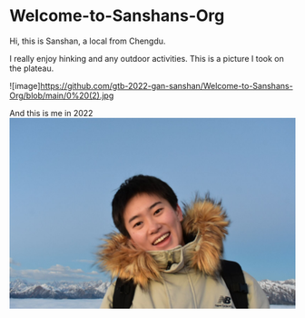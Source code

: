 # Welcome-to-Sanshans-Org

Hi, this is Sanshan, a local from Chengdu.

I really enjoy hinking and any outdoor activities. This is a picture I took on the plateau.

![image]https://github.com/gtb-2022-gan-sanshan/Welcome-to-Sanshans-Org/blob/main/0%20(2).jpg

And this is me in 2022
![Image text](https://github.com/gtb-2022-gan-sanshan/Welcome-to-Sanshans-Org/blob/main/0%20(1).jpg)
